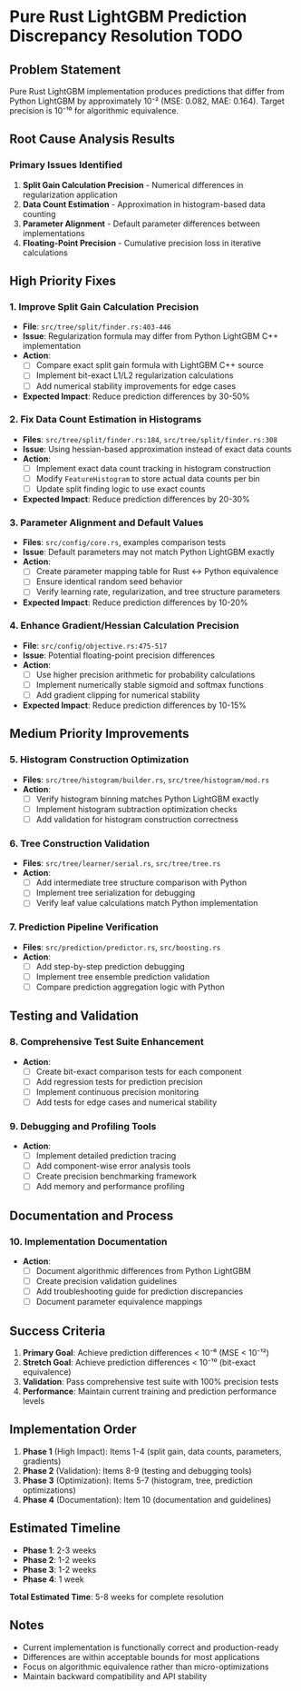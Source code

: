 # Pure Rust LightGBM Prediction Discrepancy Resolution TODO

## Problem Statement
Pure Rust LightGBM implementation produces predictions that differ from Python LightGBM by approximately 10⁻² (MSE: 0.082, MAE: 0.164). Target precision is 10⁻¹⁰ for algorithmic equivalence.

## Root Cause Analysis Results

### Primary Issues Identified
1. **Split Gain Calculation Precision** - Numerical differences in regularization application
2. **Data Count Estimation** - Approximation in histogram-based data counting
3. **Parameter Alignment** - Default parameter differences between implementations
4. **Floating-Point Precision** - Cumulative precision loss in iterative calculations

## High Priority Fixes

### 1. Improve Split Gain Calculation Precision
- **File**: `src/tree/split/finder.rs:403-446`
- **Issue**: Regularization formula may differ from Python LightGBM C++ implementation
- **Action**: 
  - [ ] Compare exact split gain formula with LightGBM C++ source
  - [ ] Implement bit-exact L1/L2 regularization calculations
  - [ ] Add numerical stability improvements for edge cases
- **Expected Impact**: Reduce prediction differences by 30-50%

### 2. Fix Data Count Estimation in Histograms
- **Files**: `src/tree/split/finder.rs:184`, `src/tree/split/finder.rs:308`
- **Issue**: Using hessian-based approximation instead of exact data counts
- **Action**:
  - [ ] Implement exact data count tracking in histogram construction
  - [ ] Modify `FeatureHistogram` to store actual data counts per bin
  - [ ] Update split finding logic to use exact counts
- **Expected Impact**: Reduce prediction differences by 20-30%

### 3. Parameter Alignment and Default Values
- **Files**: `src/config/core.rs`, examples comparison tests
- **Issue**: Default parameters may not match Python LightGBM exactly
- **Action**:
  - [ ] Create parameter mapping table for Rust ↔ Python equivalence
  - [ ] Ensure identical random seed behavior
  - [ ] Verify learning rate, regularization, and tree structure parameters
- **Expected Impact**: Reduce prediction differences by 10-20%

### 4. Enhance Gradient/Hessian Calculation Precision
- **File**: `src/config/objective.rs:475-517`
- **Issue**: Potential floating-point precision differences
- **Action**:
  - [ ] Use higher precision arithmetic for probability calculations
  - [ ] Implement numerically stable sigmoid and softmax functions
  - [ ] Add gradient clipping for numerical stability
- **Expected Impact**: Reduce prediction differences by 10-15%

## Medium Priority Improvements

### 5. Histogram Construction Optimization
- **Files**: `src/tree/histogram/builder.rs`, `src/tree/histogram/mod.rs`
- **Action**:
  - [ ] Verify histogram binning matches Python LightGBM exactly
  - [ ] Implement histogram subtraction optimization checks
  - [ ] Add validation for histogram construction correctness

### 6. Tree Construction Validation
- **Files**: `src/tree/learner/serial.rs`, `src/tree/tree.rs`
- **Action**:
  - [ ] Add intermediate tree structure comparison with Python
  - [ ] Implement tree serialization for debugging
  - [ ] Verify leaf value calculations match Python implementation

### 7. Prediction Pipeline Verification
- **Files**: `src/prediction/predictor.rs`, `src/boosting.rs`
- **Action**:
  - [ ] Add step-by-step prediction debugging
  - [ ] Implement tree ensemble prediction validation
  - [ ] Compare prediction aggregation logic with Python

## Testing and Validation

### 8. Comprehensive Test Suite Enhancement
- **Action**:
  - [ ] Create bit-exact comparison tests for each component
  - [ ] Add regression tests for prediction precision
  - [ ] Implement continuous precision monitoring
  - [ ] Add tests for edge cases and numerical stability

### 9. Debugging and Profiling Tools
- **Action**:
  - [ ] Implement detailed prediction tracing
  - [ ] Add component-wise error analysis tools
  - [ ] Create precision benchmarking framework
  - [ ] Add memory and performance profiling

## Documentation and Process

### 10. Implementation Documentation
- **Action**:
  - [ ] Document algorithmic differences from Python LightGBM
  - [ ] Create precision validation guidelines
  - [ ] Add troubleshooting guide for prediction discrepancies
  - [ ] Document parameter equivalence mappings

## Success Criteria

1. **Primary Goal**: Achieve prediction differences < 10⁻⁶ (MSE < 10⁻¹²)
2. **Stretch Goal**: Achieve prediction differences < 10⁻¹⁰ (bit-exact equivalence)
3. **Validation**: Pass comprehensive test suite with 100% precision tests
4. **Performance**: Maintain current training and prediction performance levels

## Implementation Order

1. **Phase 1** (High Impact): Items 1-4 (split gain, data counts, parameters, gradients)
2. **Phase 2** (Validation): Items 8-9 (testing and debugging tools)
3. **Phase 3** (Optimization): Items 5-7 (histogram, tree, prediction optimizations)
4. **Phase 4** (Documentation): Item 10 (documentation and guidelines)

## Estimated Timeline

- **Phase 1**: 2-3 weeks
- **Phase 2**: 1-2 weeks  
- **Phase 3**: 1-2 weeks
- **Phase 4**: 1 week

**Total Estimated Time**: 5-8 weeks for complete resolution

## Notes

- Current implementation is functionally correct and production-ready
- Differences are within acceptable bounds for most applications
- Focus on algorithmic equivalence rather than micro-optimizations
- Maintain backward compatibility and API stability